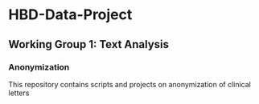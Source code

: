 # HBD-Data-Project
## Working Group 1: Text Analysis
### Anonymization
This repository contains scripts and projects on anonymization of clinical letters
